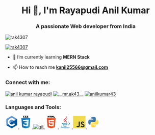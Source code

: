 <h1 align="center">Hi 👋, I'm Rayapudi Anil Kumar</h1>
<h3 align="center">A passionate Web developer from India</h3>

<p align="left"> <img src="https://komarev.com/ghpvc/?username=rak4307&label=Profile%20views&color=0e75b6&style=flat" alt="rak4307" /> </p>

<p align="left"> <a href="https://github.com/ryo-ma/github-profile-trophy"><img src="https://github-profile-trophy.vercel.app/?username=rak4307" alt="rak4307" /></a> </p>

- 🌱 I’m currently learning **MERN Stack**

- 📫 How to reach me **kanil25566@gmail.com**

<h3 align="left">Connect with me:</h3>
<p align="left">
<a href="https://linkedin.com/in/anil kumar rayapudi" target="blank"><img align="center" src="https://raw.githubusercontent.com/rahuldkjain/github-profile-readme-generator/master/src/images/icons/Social/linked-in-alt.svg" alt="anil kumar rayapudi" height="30" width="40" /></a>
<a href="https://instagram.com/__mr.ak43__" target="blank"><img align="center" src="https://raw.githubusercontent.com/rahuldkjain/github-profile-readme-generator/master/src/images/icons/Social/instagram.svg" alt="__mr.ak43__" height="30" width="40" /></a>
<a href="https://www.codechef.com/users/anilkumar43" target="blank"><img align="center" src="https://cdn.jsdelivr.net/npm/simple-icons@3.1.0/icons/codechef.svg" alt="anilkumar43" height="30" width="40" /></a>
</p>

<h3 align="left">Languages and Tools:</h3>
<p align="left"> <a href="https://www.cprogramming.com/" target="_blank" rel="noreferrer"> <img src="https://raw.githubusercontent.com/devicons/devicon/master/icons/c/c-original.svg" alt="c" width="40" height="40"/> </a> <a href="https://www.w3schools.com/css/" target="_blank" rel="noreferrer"> <img src="https://raw.githubusercontent.com/devicons/devicon/master/icons/css3/css3-original-wordmark.svg" alt="css3" width="40" height="40"/> </a> <a href="https://git-scm.com/" target="_blank" rel="noreferrer"> <img src="https://www.vectorlogo.zone/logos/git-scm/git-scm-icon.svg" alt="git" width="40" height="40"/> </a> <a href="https://www.w3.org/html/" target="_blank" rel="noreferrer"> <img src="https://raw.githubusercontent.com/devicons/devicon/master/icons/html5/html5-original-wordmark.svg" alt="html5" width="40" height="40"/> </a> <a href="https://www.java.com" target="_blank" rel="noreferrer"> <img src="https://raw.githubusercontent.com/devicons/devicon/master/icons/java/java-original.svg" alt="java" width="40" height="40"/> </a> <a href="https://developer.mozilla.org/en-US/docs/Web/JavaScript" target="_blank" rel="noreferrer"> <img src="https://raw.githubusercontent.com/devicons/devicon/master/icons/javascript/javascript-original.svg" alt="javascript" width="40" height="40"/> </a> <a href="https://www.python.org" target="_blank" rel="noreferrer"> <img src="https://raw.githubusercontent.com/devicons/devicon/master/icons/python/python-original.svg" alt="python" width="40" height="40"/> </a> </p>
